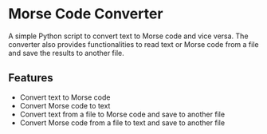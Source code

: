 # Morse Code Converter

A simple Python script to convert text to Morse code and vice versa. The converter also provides functionalities to read text or Morse code from a file and save the results to another file.

## Features

- Convert text to Morse code
- Convert Morse code to text
- Convert text from a file to Morse code and save to another file
- Convert Morse code from a file to text and save to another file

